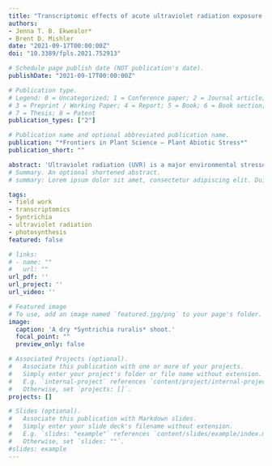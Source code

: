 ```yaml
---
title: "Transcriptomic effects of acute ultraviolet radiation exposure on two 𝙎𝙮𝙣𝙩𝙧𝙞𝙘𝙝𝙞𝙖 mosses"
authors:
- Jenna T. B. Ekwealor*
- Brent D. Mishler
date: "2021-09-17T00:00:00Z"
doi: "10.3389/fpls.2021.752913"

# Schedule page publish date (NOT publication's date).
publishDate: "2021-09-17T00:00:00Z"

# Publication type.
# Legend: 0 = Uncategorized; 1 = Conference paper; 2 = Journal article;
# 3 = Preprint / Working Paper; 4 = Report; 5 = Book; 6 = Book section;
# 7 = Thesis; 8 = Patent
publication_types: ["2"]

# Publication name and optional abbreviated publication name.
publication: "*Frontiers in Plant Science – Plant Abiotic Stress*"
publication_short: ""

abstract: 'Ultraviolet radiation (UVR) is a major environmental stressor for terrestrial plants. Here we investigated genetic responses to acute broadband UVR exposure inthe highly desiccation-tolerant mosses *Syntrichia caninervis* and *Syntrichia ruralis*, using a comparative transcriptomics approach. We explored whether UVR protectionis physiologically plastic and induced by UVR exposure, addressing the followingquestions: (1) What is the timeline of changes in the transcriptome with acute UVR exposure in these two species? (2) What genes are involved in the UVR response? and (3) How do the two species differ in their transcriptomic response to UVR? Therewere remarkable differences between the two species after 10 and 30 min of UVR exposure, including no overlap in significantly differentially abundant transcripts (DATs) after 10 min of UVR exposure and more than twice as many DATs for *S. caninervis* as there were for *S. ruralis*. Photosynthesis-related transcripts were involved in theresponse of *S. ruralis* to UVR, while membrane-related transcripts were indicated in theresponse of *S. caninervis*. In both species, transcripts involved in oxidative stress and those important for desiccation tolerance (such as late embryogenesis abundant genes and early light-inducible protein genes) were involved in response to UVR, suggesting possible roles in UVR tolerance and cross-talk with desiccation tolerance in these species. The results of this study suggest potential UVR-induced responses that mayhave roles outside of UVR tolerance, and that the response to UVR is different in thesetwo species, perhaps a reflection of adaptation to different environmental conditions.'
# Summary. An optional shortened abstract.
# summary: Lorem ipsum dolor sit amet, consectetur adipiscing elit. Duis posuere tellus ac convallis placerat. Proin tincidunt magna sed ex sollicitudin condimentum.

tags:
- field work
- transcriptomics
- Syntrichia
- ultraviolet radiation
- photosynthesis
featured: false

# links:
# - name: ""
#   url: ""
url_pdf: ''
url_project: ''
url_video: ''

# Featured image
# To use, add an image named `featured.jpg/png` to your page's folder. 
image:
  caption: 'A dry *Syntrichia ruralis* shoot.'
  focal_point: ""
  preview_only: false

# Associated Projects (optional).
#   Associate this publication with one or more of your projects.
#   Simply enter your project's folder or file name without extension.
#   E.g. `internal-project` references `content/project/internal-project/index.md`.
#   Otherwise, set `projects: []`.
projects: []

# Slides (optional).
#   Associate this publication with Markdown slides.
#   Simply enter your slide deck's filename without extension.
#   E.g. `slides: "example"` references `content/slides/example/index.md`.
#   Otherwise, set `slides: ""`.
#slides: example
---
```


